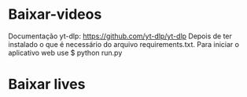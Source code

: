 # Baixar-videos

Documentação yt-dlp: https://github.com/yt-dlp/yt-dlp
Depois de ter instalado o que é necessário do arquivo requirements.txt. Para iniciar o aplicativo web use $ python run.py

# Baixar lives 
